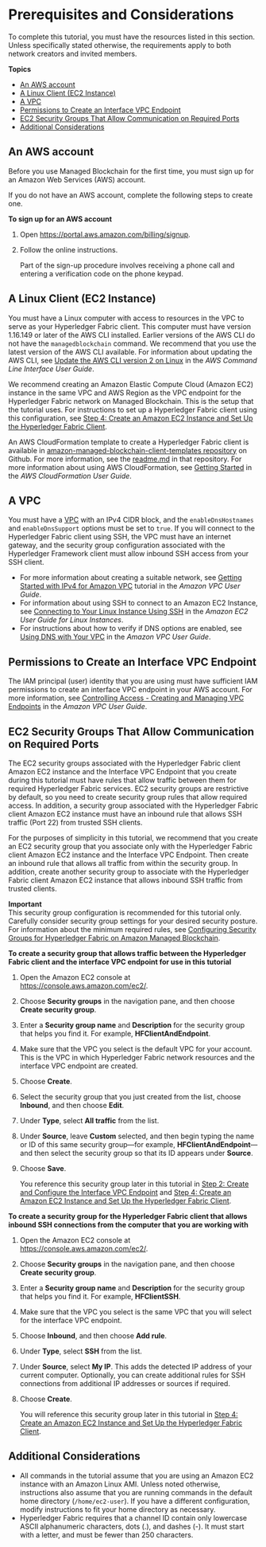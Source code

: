# Prerequisites and Considerations<a name="get-started-prerequisites"></a>

To complete this tutorial, you must have the resources listed in this section\. Unless specifically stated otherwise, the requirements apply to both network creators and invited members\.

**Topics**
+ [An AWS account](#w75aab9b9b7)
+ [A Linux Client \(EC2 Instance\)](#w75aab9b9b9)
+ [A VPC](#w75aab9b9c11)
+ [Permissions to Create an Interface VPC Endpoint](#vpc-endpoint-permissions)
+ [EC2 Security Groups That Allow Communication on Required Ports](#get-started-prerequisites-sgs)
+ [Additional Considerations](#additional-considerations)

## An AWS account<a name="w75aab9b9b7"></a>

Before you use Managed Blockchain for the first time, you must sign up for an Amazon Web Services \(AWS\) account\.

If you do not have an AWS account, complete the following steps to create one\.

**To sign up for an AWS account**

1. Open [https://portal\.aws\.amazon\.com/billing/signup](https://portal.aws.amazon.com/billing/signup)\.

1. Follow the online instructions\.

   Part of the sign\-up procedure involves receiving a phone call and entering a verification code on the phone keypad\.

## A Linux Client \(EC2 Instance\)<a name="w75aab9b9b9"></a>

You must have a Linux computer with access to resources in the VPC to serve as your Hyperledger Fabric client\. This computer must have version 1\.16\.149 or later of the AWS CLI installed\. Earlier versions of the AWS CLI do not have the `managedblockchain` command\. We recommend that you use the latest version of the AWS CLI available\. For information about updating the AWS CLI, see [Update the AWS CLI version 2 on Linux](https://docs.aws.amazon.com/cli/latest/userguide/install-cliv2-linux.html#cliv2-linux-upgrade) in the *AWS Command Line Interface User Guide*\.

We recommend creating an Amazon Elastic Compute Cloud \(Amazon EC2\) instance in the same VPC and AWS Region as the VPC endpoint for the Hyperledger Fabric network on Managed Blockchain\. This is the setup that the tutorial uses\. For instructions to set up a Hyperledger Fabric client using this configuration, see [Step 4: Create an Amazon EC2 Instance and Set Up the Hyperledger Fabric Client](get-started-create-client.md)\.

An AWS CloudFormation template to create a Hyperledger Fabric client is available in [amazon\-managed\-blockchain\-client\-templates repository](https://github.com/awslabs/amazon-managed-blockchain-client-templates) on Github\. For more information, see the [readme\.md](https://github.com/awslabs/amazon-managed-blockchain-client-templates/blob/master/README.md) in that repository\. For more information about using AWS CloudFormation, see [Getting Started](https://docs.aws.amazon.com/AWSCloudFormation/latest/UserGuide/GettingStarted.Walkthrough.html) in the *AWS CloudFormation User Guide*\.

## A VPC<a name="w75aab9b9c11"></a>

You must have a [VPC](https://docs.aws.amazon.com/vpc/latest/userguide/) with an IPv4 CIDR block, and the `enableDnsHostnames` and `enableDnsSupport` options must be set to `true`\. If you will connect to the Hyperledger Fabric client using SSH, the VPC must have an internet gateway, and the security group configuration associated with the Hyperledger Framework client must allow inbound SSH access from your SSH client\.
+ For more information about creating a suitable network, see [Getting Started with IPv4 for Amazon VPC](https://docs.aws.amazon.com/vpc/latest/userguide/getting-started-ipv4.html) tutorial in the *Amazon VPC User Guide*\.
+ For information about using SSH to connect to an Amazon EC2 Instance, see [Connecting to Your Linux Instance Using SSH](https://docs.aws.amazon.com/AWSEC2/latest/UserGuide/AccessingInstancesLinux.html) in the *Amazon EC2 User Guide for Linux Instances*\.
+ For instructions about how to verify if DNS options are enabled, see [Using DNS with Your VPC](https://docs.aws.amazon.com/vpc/latest/userguide/vpc-dns.html) in the *Amazon VPC User Guide*\.

## Permissions to Create an Interface VPC Endpoint<a name="vpc-endpoint-permissions"></a>

The IAM principal \(user\) identity that you are using must have sufficient IAM permissions to create an interface VPC endpoint in your AWS account\. For more information, see [Controlling Access \- Creating and Managing VPC Endpoints](https://docs.aws.amazon.com/vpc/latest/userguide/VPC_IAM.html#vpc-endpoints-iam) in the *Amazon VPC User Guide*\.

## EC2 Security Groups That Allow Communication on Required Ports<a name="get-started-prerequisites-sgs"></a>

The EC2 security groups associated with the Hyperledger Fabric client Amazon EC2 instance and the Interface VPC Endpoint that you create during this tutorial must have rules that allow traffic between them for required Hyperledger Fabric services\. EC2 security groups are restrictive by default, so you need to create security group rules that allow required access\. In addition, a security group associated with the Hyperledger Fabric client Amazon EC2 instance must have an inbound rule that allows SSH traffic \(Port 22\) from trusted SSH clients\.

For the purposes of simplicity in this tutorial, we recommend that you create an EC2 security group that you associate only with the Hyperledger Fabric client Amazon EC2 instance and the Interface VPC Endpoint\. Then create an inbound rule that allows all traffic from within the security group\. In addition, create another security group to associate with the Hyperledger Fabric client Amazon EC2 instance that allows inbound SSH traffic from trusted clients\.

**Important**  
This security group configuration is recommended for this tutorial only\. Carefully consider security group settings for your desired security posture\. For information about the minimum required rules, see [Configuring Security Groups for Hyperledger Fabric on Amazon Managed Blockchain](managed-blockchain-security-sgs.md)\.

**To create a security group that allows traffic between the Hyperledger Fabric client and the interface VPC endpoint for use in this tutorial**

1. Open the Amazon EC2 console at [https://console\.aws\.amazon\.com/ec2/](https://console.aws.amazon.com/ec2/)\.

1. Choose **Security groups** in the navigation pane, and then choose **Create security group**\.

1. Enter a **Security group name** and **Description** for the security group that helps you find it\. For example, **HFClientAndEndpoint**\.

1. Make sure that the VPC you select is the default VPC for your account\. This is the VPC in which Hyperledger Fabric network resources and the interface VPC endpoint are created\.

1. Choose **Create**\.

1. Select the security group that you just created from the list, choose **Inbound**, and then choose **Edit**\.

1. Under **Type**, select **All traffic** from the list\.

1. Under **Source**, leave **Custom** selected, and then begin typing the name or ID of this same security group—for example, **HFClientAndEndpoint**—and then select the security group so that its ID appears under **Source**\.

1. Choose **Save**\.

   You reference this security group later in this tutorial in [Step 2: Create and Configure the Interface VPC Endpoint](get-started-create-endpoint.md) and [Step 4: Create an Amazon EC2 Instance and Set Up the Hyperledger Fabric Client](get-started-create-client.md)\.

**To create a security group for the Hyperledger Fabric client that allows inbound SSH connections from the computer that you are working with**

1. Open the Amazon EC2 console at [https://console\.aws\.amazon\.com/ec2/](https://console.aws.amazon.com/ec2/)\.

1. Choose **Security groups** in the navigation pane, and then choose **Create security group**\.

1. Enter a **Security group name** and **Description** for the security group that helps you find it\. For example, **HFClientSSH**\.

1. Make sure that the VPC you select is the same VPC that you will select for the interface VPC endpoint\.

1. Choose **Inbound**, and then choose **Add rule**\.

1. Under **Type**, select **SSH** from the list\.

1. Under **Source**, select **My IP**\. This adds the detected IP address of your current computer\. Optionally, you can create additional rules for SSH connections from additional IP addresses or sources if required\.

1. Choose **Create**\.

   You will reference this security group later in this tutorial in [Step 4: Create an Amazon EC2 Instance and Set Up the Hyperledger Fabric Client](get-started-create-client.md)\.

## Additional Considerations<a name="additional-considerations"></a>
+ All commands in the tutorial assume that you are using an Amazon EC2 instance with an Amazon Linux AMI\. Unless noted otherwise, instructions also assume that you are running commands in the default home directory \(`/home/ec2-user`\)\. If you have a different configuration, modify instructions to fit your home directory as necessary\.
+ Hyperledger Fabric requires that a channel ID contain only lowercase ASCII alphanumeric characters, dots \(\.\), and dashes \(\-\)\. It must start with a letter, and must be fewer than 250 characters\.